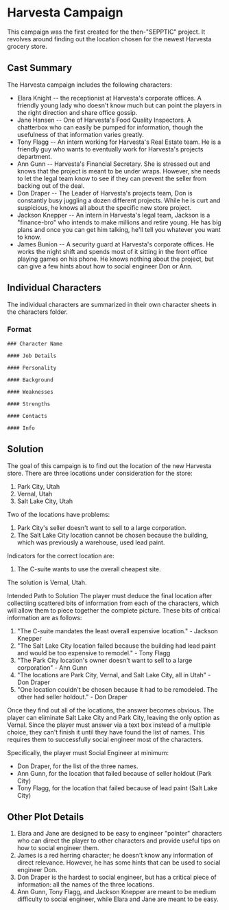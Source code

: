 # Harvesta Campaign 
This campaign was the first created for the then-"SEPPTIC" project. It revolves around finding out the location chosen for the newest Harvesta grocery store. 

## Cast Summary 
The Harvesta campaign includes the following characters: 
- Elara Knight -- the receptionist at Harvesta's corporate offices. A friendly young lady who doesn't know much but can point the players in the right direction and share office gossip. 
- Jane Hansen -- One of Harvesta's Food Quality Inspectors. A chatterbox who can easily be pumped for information, though the usefulness of that information varies greatly. 
- Tony Flagg -- An intern working for Harvesta's Real Estate team. He is a friendly guy who wants to eventually work for Harvesta's projects department. 
- Ann Gunn -- Harvesta's Financial Secretary. She is stressed out and knows that the project is meant to be under wraps. However, she needs to let the legal team know to see if they can prevent the seller from backing out of the deal. 
- Don Draper -- The Leader of Harvesta's projects team, Don is constantly busy juggling a dozen different projects. While he is curt and suspicious, he knows all about the specific new store project. 
- Jackson Knepper -- An intern in Harvesta's legal team, Jackson is a "finance-bro" who intends to make millions and retire young. He has big plans and once you can get him talking, he'll tell you whatever you want to know. 
- James Bunion -- A security guard at Harvesta's corporate offices. He works the night shift and spends most of it sitting in the front office playing games on his phone. He knows nothing about the project, but can give a few hints about how to social engineer Don or Ann. 

## Individual Characters
The individual characters are summarized in their own character sheets in the characters folder. 

### Format
```
### Character Name

#### Job Details 

#### Personality

#### Background

#### Weaknesses 

#### Strengths

#### Contacts 

#### Info
```

## Solution
The goal of this campaign is to find out the location of the new Harvesta store. There are three locations under consideration for the store: 
1. Park City, Utah 
2. Vernal, Utah
3. Salt Lake City, Utah

Two of the locations have problems: 
1. Park City's seller doesn't want to sell to a large corporation. 
2. The Salt Lake City location cannot be chosen because the building, which was previously a warehouse, used lead paint.

Indicators for the correct location are: 
1. The C-suite wants to use the overall cheapest site. 

The solution is Vernal, Utah. 

Intended Path to Solution
The player must deduce the final location after collectiing scattered bits of information from each of the characters, which will allow them to piece together the complete picture. 
These bits of critical information are as follows: 
1. "The C-suite mandates the least overall expensive location." - Jackson Knepper
2. "The Salt Lake City location failed because the building had lead paint and would be too expensive to remodel." - Tony Flagg
3. "The Park City location's owner doesn't want to sell to a large corporation" - Ann Gunn
4. "The locations are Park City, Vernal, and Salt Lake City, all in Utah" - Don Draper
5. "One location couldn't be chosen because it had to be remodeled. The other had seller holdout." - Don Draper

Once they find out all of the locations, the answer becomes obvious. The player can eliminate Salt Lake City and Park City, leaving the only option as Vernal. Since the player must answer via a text box instead of a multiple choice, they can't finish it until they have found the list of names. This requires them to successfully social engineer most of the characters. 

Specifically, the player must Social Engineer at minimum: 
- Don Draper, for the list of the three names. 
- Ann Gunn, for the location that failed because of seller holdout (Park City)
- Tony Flagg, for the location that failed because of lead paint (Salt Lake City)

## Other Plot Details
1. Elara and Jane are designed to be easy to engineer "pointer" characters who can direct the player to other characters and provide useful tips on how to social engineer them. 
2. James is a red herring character; he doesn't know any information of direct relevance. However, he has some hints that can be used to social engineer Don. 
3. Don Draper is the hardest to social engineer, but has a critical piece of information: all the names of the three locations. 
4. Ann Gunn, Tony Flagg, and Jackson Knepper are meant to be medium difficulty to social engineer, while Elara and Jane are meant to be easy. 